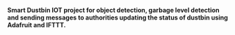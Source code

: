 **Smart Dustbin IOT project for object detection, garbage level detection and sending messages to authorities updating the status of dustbin using Adafruit and IFTTT.**
